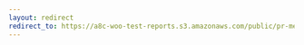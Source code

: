 ```yaml
---
layout: redirect
redirect_to: https://a8c-woo-test-reports.s3.amazonaws.com/public/pr-merge/40701/e2e/index.html
---
```

